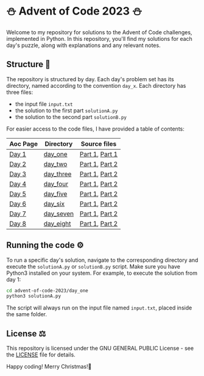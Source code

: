 # &#9924; Advent of Code 2023 &#9924;
Welcome to my repository for solutions to the Advent of Code challenges, implemented in Python. In this repository, you'll find my solutions for each day's puzzle, along with explanations and any relevant notes.
## Structure &#128208;
The repository is structured by day. Each day's problem set has its directory, named according to the convention `day_x`. Each directory has three files:
+ the input file `input.txt`
+ the solution to the first part `solutionA.py`
+ the solution to the second part `solutionB.py`
  
For easier access to the code files, I have provided a table of contents:

|Aoc Page|Directory|Source files|
|---|---|---|
|<a href="https://adventofcode.com/2023/day/1">Day 1</a>|<a href="/day_one">day_one</a>|<a href="/day_one/solutionA.py">Part 1</a>, <a href="/day_one/solutionB.py">Part 1</a>|
|<a href="https://adventofcode.com/2023/day/2">Day 2</a>|<a href="/day_two">day_two</a>|<a href="/day_two/solutionA.py">Part 1</a>, <a href="/day_two/solutionB.py">Part 2</a>|
|<a href="https://adventofcode.com/2023/day/3">Day 3</a>|<a href="/day_three">day_three</a>|<a href="/day_three/solutionA.py">Part 1</a>, <a href="/day_three/solutionB.py">Part 2</a>|
|<a href="https://adventofcode.com/2023/day/4">Day 4</a>|<a href="/day_four">day_four</a>|<a href="/day_four/solutionA.py">Part 1</a>, <a href="/day_four/solutionB.py">Part 2</a>|
|<a href="https://adventofcode.com/2023/day/5">Day 5</a>|<a href="/day_five">day_five</a>|<a href="/day_five/solutionA.py">Part 1</a>, <a href="/day_five/solutionB.py">Part 2</a>|
|<a href="https://adventofcode.com/2023/day/6">Day 6</a>|<a href="/day_six">day_six</a>|<a href="/day_six/solutionA.py">Part 1</a>, <a href="/day_six/solutionB.py">Part 2</a>|
|<a href="https://adventofcode.com/2023/day/7">Day 7</a>|<a href="/day_seven">day_seven</a>|<a href="/day_seven/solutionA.py">Part 1</a>, <a href="/day_seven/solutionB.py">Part 2</a>|
|<a href="https://adventofcode.com/2023/day/8">Day 8</a>|<a href="/day_eight">day_eight</a>|<a href="/day_eight/solutionA.py">Part 1</a>, <a href="/day_eight/solutionB.py">Part 2</a>|

## Running the code &#9881;
To run a specific day's solution, navigate to the corresponding directory and execute the `solutionA.py` or `solutionB.py` script. Make sure you have Python3 installed on your system. For example, to execute the solution from day 1:
```bash
cd advent-of-code-2023/day_one
python3 solutionA.py
```
The script will always run on the input file named `input.txt`, placed inside the same folder.
## License &#9878;
This repository is licensed under the GNU GENERAL PUBLIC License - see the <a href="/LICENSE">LICENSE</a> file for details.

Happy coding! Merry Christmas!&#127876;
